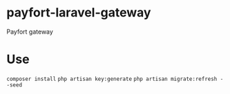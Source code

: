 # payfort-laravel-gateway
 Payfort gateway
 
 # Use
 `composer install`
 `php artisan key:generate`
 `php artisan migrate:refresh --seed`
